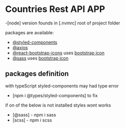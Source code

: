 # Countries Rest API APP

-[node] version founds in [.nvmrc] root of project folder

packages are available:

-   [@styled-components](https://styled-components.com/)
-   [@axios](https://axios-http.com/)
-   [@react-bootstrap-icons](https://www.npmjs.com/package/react-bootstrap-icons) uses [bootstrap icon](https://icons.getbootstrap.com/)
-   [@sass](https://sass-lang.com/) uses [bootstrap icon](https://icons.getbootstrap.com/)

## packages definition

with typeScript styled-components may had type error

-   [npm i @types/styled-components] to fix

if on of the below is not installed styles wont works

-   [@sass] - npm i sass
-   [scss] - npm i scss
